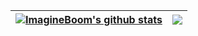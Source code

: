| <a href="https://github.com/anuraghazra/github-readme-stats"><img align="center" src="https://github-readme-stats.vercel.app/api?username=ImagineBoom&show_icons=true&include_all_commits=true&theme=buefy&hide_border=true" alt="ImagineBoom's github stats" /></a> | <a href="https://github.com/anuraghazra/github-readme-stats"><img align="center" src="https://github-readme-stats.vercel.app/api/top-langs/?username=ImagineBoom&layout=compact&theme=buefy&hide_border=true" /></a> |
| ------------- | ------------- |
